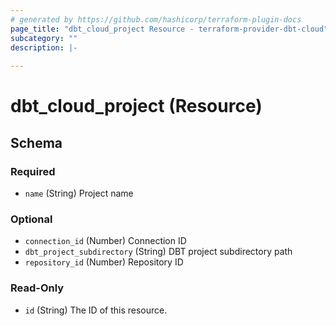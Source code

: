 ```yaml
---
# generated by https://github.com/hashicorp/terraform-plugin-docs
page_title: "dbt_cloud_project Resource - terraform-provider-dbt-cloud"
subcategory: ""
description: |-
  
---
```


# dbt_cloud_project (Resource)





<!-- schema generated by tfplugindocs -->
## Schema

### Required

- `name` (String) Project name

### Optional

- `connection_id` (Number) Connection ID
- `dbt_project_subdirectory` (String) DBT project subdirectory path
- `repository_id` (Number) Repository ID

### Read-Only

- `id` (String) The ID of this resource.


